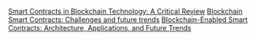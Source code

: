 
[Smart Contracts in Blockchain Technology: A Critical Review](https://www.researchgate.net/publication/368500729_Smart_Contracts_in_Blockchain_Technology_A_Critical_Review)
[Blockchain Smart Contracts: Challenges and future trends](https://link.springer.com/article/10.1007/s12083-021-01127-0)
[Blockchain-Enabled Smart Contracts: Architecture, Applications, and Future Trends](https://ieeexplore.ieee.org/document/8643084)